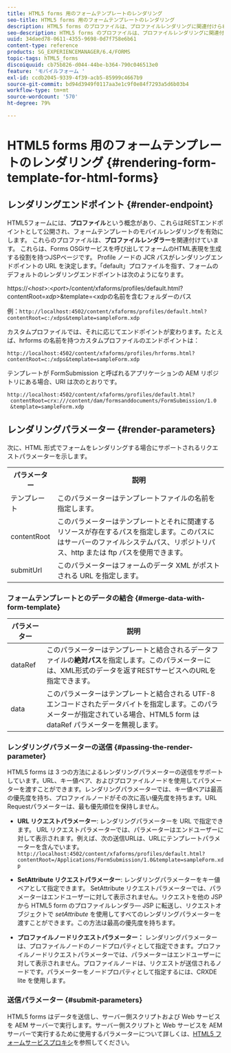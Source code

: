```yaml
---
title: HTML5 forms 用のフォームテンプレートのレンダリング
seo-title: HTML5 forms 用のフォームテンプレートのレンダリング
description: HTML5 forms のプロファイルは、プロファイルレンダリングに関連付けられています。プロファイルレンダラーは Forms OSGi サービスを呼び出すことでフォームの HTML 表現を生成する役割を持つ JSP ページです。
seo-description: HTML5 forms のプロファイルは、プロファイルレンダリングに関連付けられています。プロファイルレンダラーは Forms OSGi サービスを呼び出すことでフォームの HTML 表現を生成する役割を持つ JSP ページです。
uuid: 34daed78-0611-4355-9698-0d7f758e6b61
content-type: reference
products: SG_EXPERIENCEMANAGER/6.4/FORMS
topic-tags: hTML5_forms
discoiquuid: cb75b826-d044-44be-b364-790c046513e0
feature: 'モバイルフォーム '
exl-id: ccdb2045-9339-4f39-acb5-85999c4667b9
source-git-commit: bd94d3949f0117aa3e1c9f0e84f7293a5d6b03b4
workflow-type: tm+mt
source-wordcount: '570'
ht-degree: 79%

---
```


# HTML5 forms 用のフォームテンプレートのレンダリング {#rendering-form-template-for-html-forms}

## レンダリングエンドポイント {#render-endpoint}

HTML5フォームには、**プロファイル**&#x200B;という概念があり、これらはRESTエンドポイントとして公開され、フォームテンプレートのモバイルレンダリングを有効にします。 これらのプロファイルは、**プロファイルレンダラー**&#x200B;を関連付けています。 これらは、Forms OSGiサービスを呼び出してフォームのHTML表現を生成する役割を持つJSPページです。 Profile ノードの JCR パスがレンダリングエンドポイントの URL を決定します。「default」プロファイルを指す、フォームのデフォルトのレンダリングエンドポイントは次のようになります。

https://&lt;*host*>:&lt;*port*>/content/xfaforms/profiles/default.html?contentRoot=*xdp*>&amp;template=&lt;*xdp*&#x200B;の名前を含むフォルダーのパス

例：`http://localhost:4502/content/xfaforms/profiles/default.html?contentRoot=c:/xdps&template=sampleForm.xdp`

カスタムプロファイルでは、それに応じてエンドポイントが変わります。たとえば、hrforms の名前を持つカスタムプロファイルのエンドポイントは：

`http://localhost:4502/content/xfaforms/profiles/hrforms.html?contentRoot=c:/xdps&template=sampleForm.xdp`

テンプレートが FormSubmission と呼ばれるアプリケーションの AEM リポジトリにある場合、URI は次のとおりです。

```
http://localhost:4502/content/xfaforms/profiles/default.html?
 contentRoot=crx:///content/dam/formsanddocuments/FormSubmission/1.0
 &template=sampleForm.xdp
```

## レンダリングパラメーター {#render-parameters}

次に、HTML 形式でフォームをレンダリングする場合にサポートされるリクエストパラメーターを示します。

<table> 
 <tbody> 
  <tr> 
   <th><strong>パラメーター </strong></th> 
   <th><strong>説明</strong></th> 
  </tr> 
  <tr> 
   <td>テンプレート<br /> </td> 
   <td>このパラメーターはテンプレートファイルの名前を指定します。<br /> </td> 
  </tr> 
  <tr> 
   <td>contentRoot<br /> </td> 
   <td>このパラメーターはテンプレートとそれに関連するリソースが存在するパスを指定します。このパスにはサーバーのファイルシステムパス、リポジトリパス、http または ftp パスを使用できます。<br /> </td> 
  </tr> 
  <tr> 
   <td>submitUrl<br /> </td> 
   <td>このパラメーターはフォームのデータ XML がポストされる URL を指定します。<br /> </td> 
  </tr> 
 </tbody> 
</table>

### フォームテンプレートとのデータの結合  {#merge-data-with-form-template}

| パラメーター | 説明 |
|---|---|
| dataRef | このパラメーターはテンプレートと結合されるデータファイルの&#x200B;**絶対パス**&#x200B;を指定します。このパラメーターには、XML形式のデータを返すRESTサービスへのURLを指定できます。 |
| data | このパラメーターはテンプレートと結合される UTF-8 エンコードされたデータバイトを指定します。このパラメーターが指定されている場合、HTML5 form は dataRef パラメーターを無視します。 |

### レンダリングパラメーターの送信  {#passing-the-render-parameter}

HTML5 forms は 3 つの方法によるレンダリングパラメーターの送信をサポートしています。URL、キー値ペア、およびプロファイルノードを使用してパラメーターを渡すことができます。レンダリングパラメーターでは、キー値ペアは最高の優先度を持ち、プロファイルノードがその次に高い優先度を持ちます。URL Requestパラメーターは、最も優先順位を保持しません。

* **URL リクエストパラメーター**: レンダリングパラメーターを URL で指定できます。 URL リクエストパラメーターでは、パラメーターはエンドユーザーに対して表示されます。例えば、次の送信URLは、URLにテンプレートパラメーターを含んでいます。`http://localhost:4502/content/xfaforms/profiles/default.html?contentRoot=/Applications/FormSubmission/1.0&template=sampleForm.xdp`

* **SetAttribute リクエストパラメーター**: レンダリングパラメーターをキー値ペアとして指定できます。 SetAttribute リクエストパラメーターでは、パラメーターはエンドユーザーに対して表示されません。リクエストを他の JSP から HTML5 form のプロファイルレンダラ― JSP に転送し、リクエストオブジェクトで *setAttribute* を使用してすべてのレンダリングパラメーターを渡すことができます。この方法は最高の優先度を持ちます。

* **プロファイルノードリクエストパラメーター：** レンダリングパラメーターは、プロファイルノードのノードプロパティとして指定できます。プロファイルノードリクエストパラメーターでは、パラメーターはエンドユーザーに対して表示されません。プロファイルノードは、リクエストが送信されるノードです。パラメーターをノードプロパティとして指定するには、CRXDE lite を使用します。

### 送信パラメーター  {#submit-parameters}

HTML5 forms はデータを送信し、サーバー側スクリプトおよび Web サービスを AEM サーバーで実行します。サーバー側スクリプトと Web サービスを AEM サーバーで実行するために使用するパラメーターについて詳しくは、[HTML5 フォームサービスプロキシ](/help/forms/using/service-proxy.md)を参照してください。
